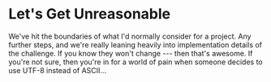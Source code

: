 # Let's Get Unreasonable

We've hit the boundaries of what I'd normally consider for a project. Any further steps, and we're
really leaning heavily into implementation details of the challenge. If you know they won't change ---
then that's awesome. If you're not sure, then you're in for a world of pain when someone decides
to use UTF-8 instead of ASCII...